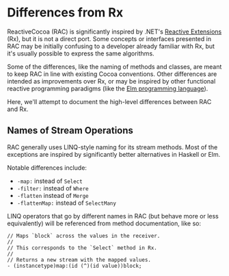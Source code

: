# Differences from Rx

ReactiveCocoa (RAC) is significantly inspired by .NET's [Reactive
Extensions](http://msdn.microsoft.com/en-us/data/gg577609.aspx) (Rx), but it is not
a direct port. Some concepts or interfaces presented in RAC may be initially
confusing to a developer already familiar with Rx, but it's usually possible to
express the same algorithms.

Some of the differences, like the naming of methods and classes, are meant to
keep RAC in line with existing Cocoa conventions. Other differences are intended
as improvements over Rx, or may be inspired by other functional reactive
programming paradigms (like the [Elm programming
language](http://elm-lang.org)).

Here, we'll attempt to document the high-level differences between RAC and Rx.

## Names of Stream Operations

RAC generally uses LINQ-style naming for its stream methods. Most of the
exceptions are inspired by significantly better alternatives in Haskell or Elm.

Notable differences include:

 * `-map:` instead of `Select`
 * `-filter:` instead of `Where`
 * `-flatten` instead of `Merge`
 * `-flattenMap:` instead of `SelectMany`

LINQ operators that go by different names in RAC (but behave more or less
equivalently) will be referenced from method documentation, like so:

```objc
// Maps `block` across the values in the receiver.
//
// This corresponds to the `Select` method in Rx.
//
// Returns a new stream with the mapped values.
- (instancetype)map:(id (^)(id value))block;
```
